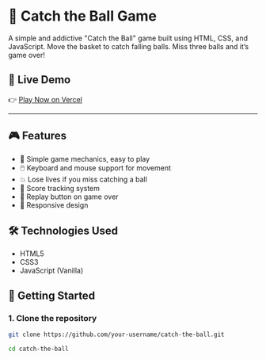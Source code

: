 # 🏀 Catch the Ball Game

A simple and addictive "Catch the Ball" game built using HTML, CSS, and JavaScript. Move the basket to catch falling balls. Miss three balls and it’s game over!

## 🔗 Live Demo

👉 [Play Now on Vercel](https://catch-the-ball-game-ochre.vercel.app/)


---

## 🎮 Features

- 🧠 Simple game mechanics, easy to play
- 🖱️ Keyboard and mouse support for movement
- 💥 Lose lives if you miss catching a ball
- 🎯 Score tracking system
- 🔁 Replay button on game over
- 📱 Responsive design

## 🛠️ Technologies Used

- HTML5
- CSS3
- JavaScript (Vanilla)


## 🚀 Getting Started

### 1. Clone the repository
```bash
git clone https://github.com/your-username/catch-the-ball.git

cd catch-the-ball

